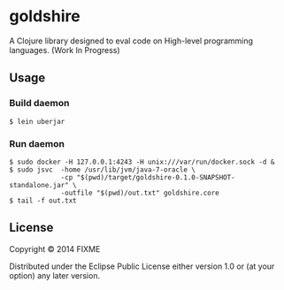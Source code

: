 # goldshire

A Clojure library designed to eval code on High-level programming languages. (Work In Progress)

## Usage

### Build daemon

    $ lein uberjar


### Run daemon

    $ sudo docker -H 127.0.0.1:4243 -H unix:///var/run/docker.sock -d &
    $ sudo jsvc  -home /usr/lib/jvm/java-7-oracle \
                 -cp "$(pwd)/target/goldshire-0.1.0-SNAPSHOT-standalone.jar" \
                 -outfile "$(pwd)/out.txt" goldshire.core
    $ tail -f out.txt

## License

Copyright © 2014 FIXME

Distributed under the Eclipse Public License either version 1.0 or (at
your option) any later version.
